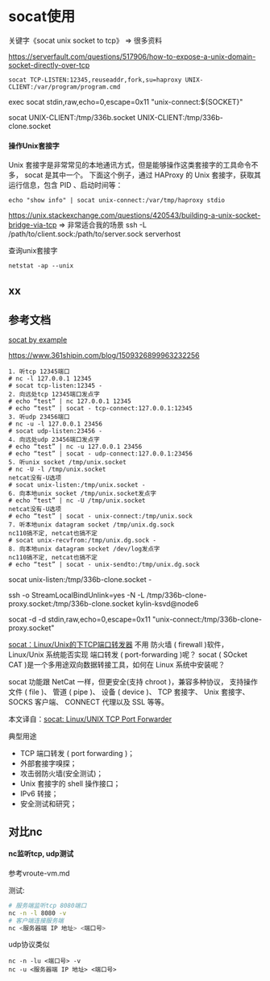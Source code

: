 # socat使用

关键字《socat unix socket to tcp》
=> 很多资料

https://serverfault.com/questions/517906/how-to-expose-a-unix-domain-socket-directly-over-tcp
```
socat TCP-LISTEN:12345,reuseaddr,fork,su=haproxy UNIX-CLIENT:/var/program/program.cmd
```

exec socat stdin,raw,echo=0,escape=0x11 "unix-connect:${SOCKET}"

socat UNIX-CLIENT:/tmp/336b.socket UNIX-CLIENT:/tmp/336b-clone.socket

#### 操作Unix套接字

Unix 套接字是非常常见的本地通讯方式，但是能够操作这类套接字的工具命令不多， socat 是其中一个。 下面这个例子，通过 HAProxy 的 Unix 套接字，获取其运行信息，包含 PID 、启动时间等：
```
echo "show info" | socat unix-connect:/var/tmp/haproxy stdio
```


https://unix.stackexchange.com/questions/420543/building-a-unix-socket-bridge-via-tcp
=> 非常适合我的场景
ssh -L /path/to/client.sock:/path/to/server.sock serverhost

查询unix套接字
```
netstat -ap --unix
```

## xx

## 参考文档

[socat by example](https://www.bitkistl.com/2016/03/socat-by-example.html)

https://www.361shipin.com/blog/1509326899963232256

```
1. 听tcp 12345端口
# nc -l 127.0.0.1 12345
# socat tcp-listen:12345 -
2. 向远处tcp 12345端口发点字
# echo “test” | nc 127.0.0.1 12345
# echo “test” | socat - tcp-connect:127.0.0.1:12345
3. 听udp 23456端口
# nc -u -l 127.0.0.1 23456
# socat udp-listen:23456 -
4. 向远处udp 23456端口发点字
# echo “test” | nc -u 127.0.0.1 23456
# echo “test” | socat - udp-connect:127.0.0.1:23456
5. 听unix socket /tmp/unix.socket
# nc -U -l /tmp/unix.socket
netcat没有-U选项
# socat unix-listen:/tmp/unix.socket -
6. 向本地unix socket /tmp/unix.socket发点字
# echo “test” | nc -U /tmp/unix.socket
netcat没有-U选项
# echo “test” | socat - unix-connect:/tmp/unix.sock
7. 听本地unix datagram socket /tmp/unix.dg.sock
nc110搞不定, netcat也搞不定
# socat unix-recvfrom:/tmp/unix.dg.sock -
8. 向本地unix datagram socket /dev/log发点字
nc110搞不定, netcat也搞不定
# echo “test” | socat - unix-sendto:/tmp/unix.dg.sock
```

socat unix-listen:/tmp/336b-clone.socket -

ssh -o StreamLocalBindUnlink=yes -N -L /tmp/336b-clone-proxy.socket:/tmp/336b-clone.socket kylin-ksvd@node6

socat -d -d stdin,raw,echo=0,escape=0x11 "unix-connect:/tmp/336b-clone-proxy.socket"

[socat：Linux/Unix的下TCP端口转发器](https://fasionchan.com/network/translations/socat-linux-unix-tcp-port-forwarding/)
不用 防火墙 ( firewall )软件， Linux/Unix 系统能否实现 端口转发 ( port-forwarding )呢？ socat ( SOcket CAT )是一个多用途双向数据转接工具，如何在 Linux 系统中安装呢？

socat 功能跟 NetCat 一样，但更安全(支持 chroot )，兼容多种协议， 支持操作 文件 ( file )、 管道 ( pipe )、 设备 ( device )、 TCP 套接字、 Unix 套接字、 SOCKS 客户端、 CONNECT 代理以及 SSL 等等。

本文译自：[socat: Linux/UNIX TCP Port Forwarder](https://www.cyberciti.biz/faq/linux-unix-tcp-port-forwarding/)

典型用途
* TCP 端口转发 ( port forwarding )；
* 外部套接字嗅探；
* 攻击弱防火墙(安全测试)；
* Unix 套接字的 shell 操作接口；
* IPv6 转接；
* 安全测试和研究；

## 对比nc

#### nc监听tcp, udp测试

参考vroute-vm.md

测试:
```bash
# 服务端监听tcp 8080端口
nc -n -l 8080 -v
# 客户端连接服务端
nc <服务器端 IP 地址> <端口号>
```

udp协议类似
```
nc -n -lu <端口号> -v
nc -u <服务器端 IP 地址> <端口号>
```
